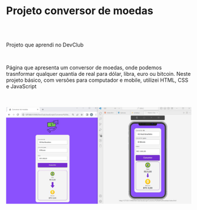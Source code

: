 <h1>Projeto conversor de moedas</h1>
  <br>
  <br>
  <p>Projeto que aprendi no DevClub</p>
  <br>
  <p>Página que apresenta um conversor de moedas, onde podemos trasnformar qualquer quantia de real para dólar, libra, euro ou bitcoin. 
    Neste projeto básico, com versões para computador e mobile, utilizei HTML, CSS e JavaScript</p>
  <br>
  <br>
  <img src="https://github.com/Niulif/currency-converter/blob/main/view.jpg"/>
